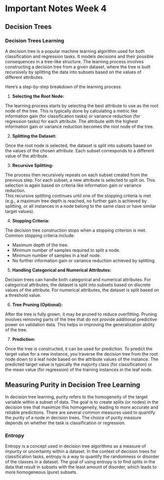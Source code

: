 # Important Notes Week 4

## Decision Trees

### Decision Trees Learning

A decision tree is a popular machine learning algorithm used for both classification and regression tasks. It models decisions and their possible consequences in a tree-like structure. The learning process involves constructing a decision tree from a given dataset, where the tree is built recursively by splitting the data into subsets based on the values of different attributes.

Here’s a step-by-step breakdown of the learning process:

1. **Selecting the Root Node:**

The learning process starts by selecting the best attribute to use as the root node of the tree. This is typically done by calculating a metric like information gain (for classification tasks) or variance reduction (for regression tasks) for each attribute. The attribute with the highest information gain or variance reduction becomes the root node of the tree.

2. **Splitting the Dataset:**

Once the root node is selected, the dataset is split into subsets based on the values of the chosen attribute. Each subset corresponds to a different value of the attribute.

3. **Recursive Splitting:**

The process then recursively repeats on each subset created from the previous step. For each subset, a new attribute is selected to split on. This selection is again based on criteria like information gain or variance reduction.<br>
This recursive splitting continues until one of the stopping criteria is met (e.g., a maximum tree depth is reached, no further gain is achieved by splitting, or all instances in a node belong to the same class or have similar target values).

4. **Stopping Criteria:**

The decision tree construction stops when a stopping criterion is met. Common stopping criteria include:

- Maximum depth of the tree.
- Minimum number of samples required to split a node.
- Minimum number of samples in a leaf node.
- No further information gain or variance reduction achieved by splitting.

5. **Handling Categorical and Numerical Attributes:**

Decision trees can handle both categorical and numerical attributes. For categorical attributes, the dataset is split into subsets based on discrete values of the attribute. For numerical attributes, the dataset is split based on a threshold value.

6. **Tree Pruning (Optional):**

After the tree is fully grown, it may be pruned to reduce overfitting. Pruning involves removing parts of the tree that do not provide additional predictive power on validation data. This helps in improving the generalization ability of the tree.

7. **Prediction:**

Once the tree is constructed, it can be used for prediction. To predict the target value for a new instance, you traverse the decision tree from the root node down to a leaf node based on the attribute values of the instance. The predicted target value is typically the majority class (for classification) or the mean value (for regression) of the training instances in the leaf node.

## Measuring Purity in Decision Tree Learning

In decision tree learning, purity refers to the homogeneity of the target variable within a subset of data. The goal is to create splits (or nodes) in the decision tree that maximize this homogeneity, leading to more accurate and reliable predictions. There are several common measures used to quantify the purity of a node in decision trees. The choice of purity measure depends on whether the task is classification or regression.

### Entropy

Entropy is a concept used in decision tree algorithms as a measure of impurity or uncertainty within a dataset. In the context of decision trees for classification tasks, entropy is a way to quantify the randomness or disorder of the classes in a dataset. The goal of using entropy is to find splits in the data that result in subsets with the least amount of disorder, which leads to more homogeneous (pure) subsets.
